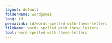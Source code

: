 ```yaml
---
layout: default
folderName: wordgames
lang: id
permalink: id/words-spelled-with-these-letters
fileName: words_spelled_with_these_letters
tool: word-spelled-with-these-letters       
---
```

